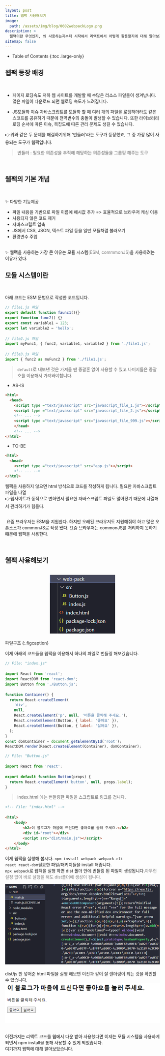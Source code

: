 ```yaml
---
layout: post
title: 웹팩 사용해보기
image: 
  path: /assets/img/blog/0602webpackLogo.png
description: >
  웹팩이란 무엇인지, 왜 사용하는지부터 시작해서 리액트에서 어떻게 활용할지에 대해 알아보겠습니다.
sitemap: false
---
```

<style>
.img{
  text-align : center;
}
span {
  font-style: italic serif;
  color: gray;
}
</style>

- Table of Contents
{:toc .large-only}

## 웹팩 등장 배경

<br>

- 페이지 로딩속도 저하
 웹 사이트를 개발할 때 수많은 리소스 파일들이 생겨납니다. 많은 파일이 다운로드 되면 웹로딩 속도가 느려집니다.

- JS모듈화 이슈
자바스크립트를 모듈화 할 때 여러 개의 파일을 로딩하더라도 같은 스코프를 공유하기 때문에 전역변수의 충돌이 발생할 수 있습니다. 또한 라이브러리 로딩 순서에 따른 이슈, 복잡도에 따른 관리 문제도 생길 수 있습니다.

👉위와 같은 두 문제를 해결하기위해 '번들러'라는 도구가 등장했죠, 그 중 가장 많이 사용되는 도구가 웹팩입니다.
 > 번들러 : 필요한 의존성을 추적해 해당하는 의존성들을 그룹핑 해주는 도구

<br>

## 웹팩의 기본 개념

<br>

✨ 다양한 기능제공
- 파일 내용을 기반으로 파일 이름에 해시값 추가 => 효율적으로 브라우저 캐싱 이용<br>
- 사용되지 않은 코드 제거<br>
- 자바스크립트 압축<br>
- JS에서 CSS, JSON, 텍스트 파일 등을 일반 모듈처럼 불러오기<br>
- 환경변수 주입<br>

<br>
✨ 웹팩을 사용하는 가장 큰 이유는 모듈 시스템<span>(ESM, commmonJS)</span>을 사용하려는 이유가 있다.

<br>

## 모듈 시스템이란

<br>

아래 코드는 ESM 문법으로 작성한 코드입니다.

~~~js
// file1.js 파일
export default function faunc1(){}
export function func2() {}
export const variable1 = 123;
export let variable2 = 'hello';

// file2.js 파일
import myFunc1, { func2, variable1, variable2 } from './file1.js';

// file3.js 파일
import { func2 as muFunc2 } from './file1.js';
~~~

 > <code>default</code>로 내보낸 것은 가져올 땐 중괄혼 없이 사용할 수 있고 나머지들은 중괄호를 이용해서 가져와야합니다.

 - AS-IS

~~~html
<html>
  <head>
    <script type ="text/javascript" src="javascript_file_1.js"></script>
    <script type ="text/javascript" src="javascript_file_2.js"></script>
    <!-- ... -->
    <script type ="text/javascript" src="javascript_file_999.js"></script>
    </head>
    <!-- ... -->
</html>
~~~

 - TO-BE

~~~html
<html>
  <head>
    <script type ="text/javascript" src="app.js"></script>
    <!-- ... -->
</html>
~~~

웹팩을 사용하지 않으면 html 방식으로 코드를 작성하게 됩니다. 필요한 자바스크립트 파일을 나열<br>
👉웹사이트가 동적으로 변하면서 필요한 자바스크립트 파일도 많아졌기 때문에 나열해서 관리하기가 힘들다.

<h2 class="h3 hr-bottom"></h2>

&nbsp;요즘 브라우저는 ESM을 지원한다. 하지만 오래된 브라우저도 지원해줘야 하고 많은 오픈소스가 commonJS로 작성 됐다. 요즘 브라우저는 commonJS를 처리하지 못하기 떄문에 웹팩을 사용한다.

<br>

## 웹팩 사용해보기

<br>
<div class="img">
<img src="/assets/img/blog/web-pack.png" alt="web-pack">
</div><br>
파일구조
{:.figcaption}

이제 아래의 코드들을 웹팩을 이용해서 하나의 파일로 번들링 해보겠습니다.

~~~js
// File: "index.js"

import React from 'react';
import ReactDOM from 'react-dom';
import Button from './Button.js';

function Container() {
  return React.createElement(
    'div',
    null,
    React.createElement('p', null, '버튼을 클릭해 주세요.'),
    React.createElement(Button, { label: '좋아요' }),
    React.createElement(Button, { label: '싫어요' }),
  );
}
const domContainer = document.getElementById('root');
ReactDOM.render(React.createElement(Container), domContainer);
~~~

~~~js
// File: "Button.js"

import React from 'react';

export default function Button(props) {
  return React.createElement('button', null, props.label);
}
~~~

 > index.html 에는 번들링한 파일을 스크립트로 링크를 겁니다.

~~~html
<!-- File: "index.html" -->

<html>
    <body>
        <h2>이 블로그가 마음에 드신다면 좋아요를 눌러 주세요.</h2>
        <div id="root"></div>
        <script src="dist/main.js"></script>
    </body>
</html>
~~~

이제 웹팩을 실행해 봅시다.
<code>npm install webpack webpack-cli react react-dom</code>필요한 파일/패키지들을 install 해줍니다.<br>
<code>npx webpack</code>로 웹팩을 실행 하면 dist 폴더 안에 번들링 된 파일이 생성됩니다.<span>아무런 설정 없이 바로 실행을 해도 dist폴더에 생성이 됩니다.</span><br>
<div class="img">
<img src="/assets/img/blog/dist-tree.png" alt="dist-tree">
</div>
<br>
dist/js 만 넣어준 html 파일을 실행 해보면 이전과 같이 잘 렌더링이 되는 것을 확인할 수 있습니다.
<br>
<div class="img">
<img src="/assets/img/blog/webpack-load.png" alt="webpack-load">
</div>

<h2 class="h3 hr-bottom"></h2>

이전까지는 리액트 코드를 웹에서 다운 받아 사용했다면 이제는 모듈 시스템을 사용하게 되면서 npm install을 통해 사용할 수 있게 되었습니다.<br>
여기까지 웹팩에 대해 알아보았습니다.